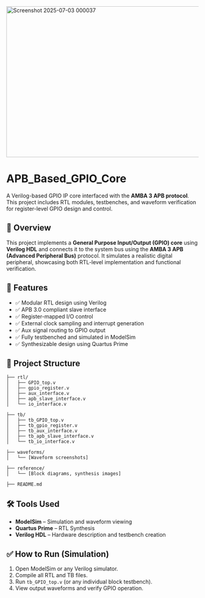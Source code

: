 <img width="1615" height="395" alt="Screenshot 2025-07-03 000037" src="https://github.com/user-attachments/assets/acda3f12-bc97-42df-a9c1-86a58394578b" />

# **APB\_Based\_GPIO\_Core**

A Verilog-based GPIO IP core interfaced with the **AMBA 3 APB protocol**. This project includes RTL modules, testbenches, and waveform verification for register-level GPIO design and control.

## **📖 Overview**

This project implements a **General Purpose Input/Output (GPIO) core** using **Verilog HDL** and connects it to the system bus using the **AMBA 3 APB (Advanced Peripheral Bus)** protocol. It simulates a realistic digital peripheral, showcasing both RTL-level implementation and functional verification.

## **🔧 Features**

* ✅ Modular RTL design using Verilog
* ✅ APB 3.0 compliant slave interface
* ✅ Register-mapped I/O control
* ✅ External clock sampling and interrupt generation
* ✅ Aux signal routing to GPIO output
* ✅ Fully testbenched and simulated in ModelSim
* ✅ Synthesizable design using Quartus Prime

## **📁 Project Structure**
```
├── rtl/
│   ├── GPIO_top.v
│   ├── gpio_register.v
│   ├── aux_interface.v
│   ├── apb_slave_interface.v
│   └── io_interface.v

├── tb/
│   ├── tb_GPIO_top.v
│   ├── tb_gpio_register.v
│   ├── tb_aux_interface.v
│   ├── tb_apb_slave_interface.v
│   └── tb_io_interface.v

├── waveforms/
│   └── [Waveform screenshots]

├── reference/
│   └── [Block diagrams, synthesis images]

├── README.md
```

## **🛠 Tools Used**

* **ModelSim** – Simulation and waveform viewing
* **Quartus Prime** – RTL Synthesis
* **Verilog HDL** – Hardware description and testbench creation

## **✅ How to Run (Simulation)**

1. Open ModelSim or any Verilog simulator.
2. Compile all RTL and TB files.
3. Run `tb_GPIO_top.v` (or any individual block testbench).
4. View output waveforms and verify GPIO operation.
